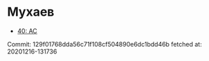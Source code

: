 # Мухаев
- [40: AC](40.md)

Commit: 129f01768dda56c71f108cf504890e6dc1bdd46b
 fetched at: 20201216-131736
